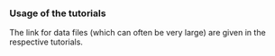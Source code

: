 ### Usage of the tutorials

The link for data files (which can often be very large) are given in the respective tutorials. 
